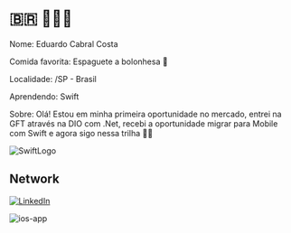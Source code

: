 # 🇧🇷 🍝🍎📱

Nome: Eduardo Cabral Costa

Comida favorita: Espaguete a bolonhesa 🍝

Localidade: /SP - Brasil

Aprendendo: Swift

Sobre:
Olá! Estou em minha primeira oportunidade no mercado, entrei na GFT através na DIO com .Net, recebi a oportunidade migrar para Mobile com Swift e agora sigo nessa trilha 🍎📱

![SwiftLogo](https://user-images.githubusercontent.com/80289018/191827392-3270dfff-e6ff-4237-a5ce-6bb317d8ade8.png)

## Network

[![LinkedIn](https://user-images.githubusercontent.com/80289018/191827775-c7839c4b-e667-4048-8027-ff94b60c5af7.png)](https://www.linkedin.com/in/eduardo-costa-82b110179/)

![ios-app](https://user-images.githubusercontent.com/80289018/191824571-e079f0a9-052c-4799-bda7-bc85257c7545.gif)
